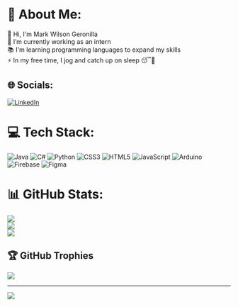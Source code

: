 # 💫 About Me:
👋 Hi, I'm Mark Wilson Geronilla<br>🔭 I’m currently working as an intern<br>📚 I'm learning programming languages to expand my skills<br>⚡ In my free time, I jog and catch up on sleep 😴🏃

## 🌐 Socials:
[![LinkedIn](https://img.shields.io/badge/LinkedIn-%230077B5.svg?logo=linkedin&logoColor=white)](https://linkedin.com/in/https://www.linkedin.com/in/mark-wilson-g-12a37a314/) 

# 💻 Tech Stack:
![Java](https://img.shields.io/badge/java-%23ED8B00.svg?style=for-the-badge&logo=openjdk&logoColor=white) 
![C#](https://img.shields.io/badge/c%23-%23239120.svg?style=for-the-badge&logo=csharp&logoColor=white) 
![Python](https://img.shields.io/badge/python-3670A0?style=for-the-badge&logo=python&logoColor=ffdd54) 
![CSS3](https://img.shields.io/badge/css3-%231572B6.svg?style=for-the-badge&logo=css3&logoColor=white) 
![HTML5](https://img.shields.io/badge/html5-%23E34F26.svg?style=for-the-badge&logo=html5&logoColor=white) 
![JavaScript](https://img.shields.io/badge/javascript-%23323330.svg?style=for-the-badge&logo=javascript&logoColor=%23F7DF1E) 
![Arduino](https://img.shields.io/badge/-Arduino-00979D?style=for-the-badge&logo=Arduino&logoColor=white) 
![Firebase](https://img.shields.io/badge/firebase-%23039BE5.svg?style=for-the-badge&logo=firebase) 
![Figma](https://img.shields.io/badge/figma-%23F24E1E.svg?style=for-the-badge&logo=figma&logoColor=white)

# 📊 GitHub Stats:
![](https://github-readme-stats.vercel.app/api?username=markwlsn&theme=dark&hide_border=false&include_all_commits=true&count_private=true)<br/>
![](https://nirzak-streak-stats.vercel.app/?user=markwlsn&theme=dark&hide_border=false)<br/>
![](https://github-readme-stats.vercel.app/api/top-langs/?username=markwlsn&theme=dark&hide_border=false&include_all_commits=true&count_private=true&layout=compact)

## 🏆 GitHub Trophies
![](https://github-profile-trophy.vercel.app/?username=markwlsn&theme=radical&no-frame=false&no-bg=true&margin-w=4)

---
[![](https://visitcount.itsvg.in/api?id=markwlsn&icon=0&color=0)](https://visitcount.itsvg.in)

<!-- Proudly created with GPRM ( https://gprm.itsvg.in ) -->

